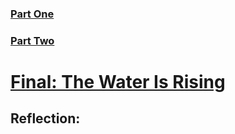 
### [Part One](https://jada-johnson.github.io/portfolio/finalprojectpartone.html)
### [Part Two](https://jada-johnson.github.io/portfolio/finalprojectparttwo.html)

# [Final: The Water Is Rising](https://carnegiemellon.shorthandstories.com/the-water-is-rising/)

<script src="https://carnegiemellon.shorthandstories.com/the-water-is-rising/embed.js"></script>

## Reflection:
